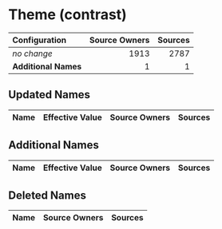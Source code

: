 # Theme (contrast)

| Configuration | Source Owners | Sources |
| :------------ | ------------: | ------: |
| *no change* | 1913 | 2787 |
| **Additional Names** | 1 | 1 |

## Updated Names

| Name | Effective Value | Source Owners | Sources |
| :--- | :-------------- | ------------: | ------: |

## Additional Names

| Name | Effective Value | Source Owners | Sources |
| :--- | :-------------- | ------------: | ------: |

## Deleted Names

| Name | Source Owners | Sources |
| :--- | ------------: | ------: |
